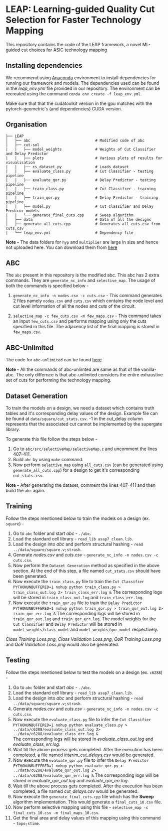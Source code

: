 # LEAP: Learning-guided Quality Cut Selection for Faster Technology Mapping

This repository contains the code of the LEAP framework, a novel ML-guided cut choices for ASIC technology mapping


## Installing dependencies

We recommend using [Anaconda](https://www.anaconda.com/) environment to install dependencies for running our framework and models. The dependencies used can be found in the *leap_env.yml* file provided in our repository. 
The environment can be recreated using the command ```conda env create -f leap_env.yml```.

Make sure that that the cudatoolkit version in the gpu matches with the pytorch-geometric's (and dependencies) CUDA version.


## Organisation

	├── LEAP
	│   ├── abc			                    # Modified code of abc
	│   ├── cut-sol    
    |   |   ├── model_weights               # Weights of Cut Classifier and Delay Predictor
    |   |   ├── plots                       # Various plots of results for visualisation
    |   |   ├── cs_dataset.py               # Loads dataset
    |   |   ├── evaluate_class.py           # Cut Classifier - testing pipeline
    |   |   ├── evaluate_qor.py             # Delay Predictor - testing pipeline
    |   |   ├── train_class.py              # Cut Classifier - training pipeline
    |   |   ├── train_qor.py                # Delay Predictor - training pipeline
    |   |   ├── model.py                    # Cut Classifier and Delay Predicor models
    |   |   └── generate_final_cuts.cpp     # Sweep algorithm
	│   ├── data			                # Data of all the designs                                                                                                                   
	│   ├── generate_all_cuts.cpp			# Generates all_cuts.csv from cuts.csv
    |   └── leap_env.yml                    # Dependency file

**Note -** The data folders for ```hyp``` and ```multiplier``` are large in size and hence not uploaded here. You can download them from [here](https://iitgoffice-my.sharepoint.com/:f:/g/personal/r_chigarapally_iitg_ac_in/EjekCNp3SD9KuCc9iRqjD_oBUwOutkQGO-x8ckG3FhG43w?e=bCugCA)

## ABC

The ```abc``` present in this repository is the modified abc. This abc has 2 extra commands. They are ```generate_nc_info``` and ```selective_map```. The usage of both the commands is specified below - 

1. ```generate_nc_info -n nodes.csv -c cuts.csv``` - This command generates 2 files namely ```nodes.csv``` and ```cuts.csv``` which contains the node level and cut level information of all the nodes and cuts of the circuit.

2. ```selective_map -c few_cuts.csv -m few_maps.csv``` - This command takes an input ```few_cuts.csv``` and performs mapping using only the cuts specified in this file. The adjacency list of the final mapping is stored in ```few_maps.csv```.


## ABC-Unlimited

The code for ```abc-unlimited``` can be found [here](https://github.com/demongod11/abc-unlimited.git). 

**Note -** All the commands of abc-unlimted are same as that of the vanilla-abc. The only differnce is that abc-unlimited considers the entire exhaustive set of cuts for performing the technology mapping.


## Dataset Generation

To train the models on a design, we need a dataset which contains truth tables and it's corresponding delay values of the design. Example file can be found at ```data/square/cut_stats.csv```. -1 in the cut_delay column represents that the associated cut cannot be implemented by the supergate library. 

To generate this file follow the steps below -
1. Go to ```abc/src/selectiveMap/selectiveMap.c``` and uncomment the lines 407-411.
2. Build ```abc``` by using ```make``` command.
3. Now perform ```selective_map``` using ```all_cuts.csv``` (can be generated using ```generate_all_cuts.cpp```) for a design to get it's corresponding ```cut_stats.csv```.

**Note -** After generating the dataset, comment the lines 407-411 and then build the ```abc``` again.


## Training

Follow the steps mentioned below to train the models on a design (ex. ```square```) - 

1. Go to ```abc``` folder and start *abc* - ```./abc```.
2. Load the standard cell library - ```read_lib asap7_clean.lib```.
3. Load the design into *abc* and perform structural hashing - ```read ../data/square/square.v;strash```.
4. Generate *nodes.csv* and *cuts.csv* - ```generate_nc_info -n nodes.csv -c cuts.csv```.
5. Now perform the ```Dataset Generation``` method as specified in the above section. At the end of this step, a file named ```cut_stats.csv``` should have been generated.
6. Now execute the ```train_class.py``` file to train the ```Cut Classifier```
    ```PYTHONUNBUFFERED=1 nohup python train_class.py > train_class_out.log 2> train_class_err.log &```
    The corresponding logs will be stored in ```train_class_out.log``` and ```train_class_err.log```.
7. Now execute the ```train_qor.py``` file to train the ```Delay Predictor```
    ```PYTHONUNBUFFERED=1 nohup python train_qor.py > train_qor_out.log 2> train_qor_err.log &```
    The corresponding logs will be stored in ```train_qor_out.log``` and ```train_qor_err.log```.
    The model weights for the ```Cut Classifier``` and ```Delay Predictor``` will be stored in ```model_weights/class_model``` and ```model_weights/qor_model``` respectively.

*Class Training Loss.png*, *Class Validation Loss.png*, *QoR Training Loss.png* and *QoR Validation Loss.png* would also be generated.


## Testing

Follow the steps mentioned below to test the models on a design (ex. ```c6288```) - 

1. Go to ```abc``` folder and start *abc* - ```./abc```.
2. Load the standard cell library - ```read_lib asap7_clean.lib```.
3. Load the design into *abc* and perform structural hashing - ```read ../data/square/square.v;strash```.
4. Generate *nodes.csv* and *cuts.csv* - ```generate_nc_info -n nodes.csv -c cuts.csv```.
5. Now execute the ```evaluate_class.py``` file to infer the ```Cut Classifier```
    ```PYTHONUNBUFFERED=1 nohup python evaluate_class.py > ../data/c6288/evaluate_class_out.log 2> ../data/c6288/evaluate_class_err.log &```    
    The corresponding logs will be stored in *evaluate_class_out.log* and *evaluate_class_err.log*.
6. Wait till the above process gets completed. After the execution has been completed, a file named *interim_cut_delays.csv* would be generated.
7. Now execute the ```evaluate_qor.py``` file to infer the ```Delay Predictor```
    ```PYTHONUNBUFFERED=1 nohup python evaluate_qor.py > ../data/c6288/evaluate_qor_out.log 2> ../data/c6288/evaluate_qor_err.log &```
    The corresponding logs will be stored in *evaluate_qor_out.log* and *evaluate_qor_err.log*.
8. Wait till the above process gets completed. After the execution has been completed, a file named *cut_delays.csv* would be generated.
9. Now execute the ```generate_final_cuts.cpp``` file which has the **Sweep** algorithm implementation. This would generate a ```final_cuts_10.csv``` file.
10. Now perform selective mapping using this file - ```selective_map -c final_cuts_10.csv -m final_maps_10.csv```.
11. Get the final area and delay values of this mapping using this command - ```topo;stime```.



<!-- ## How to cite

If you use this code/dataset, please cite:

```

``` -->